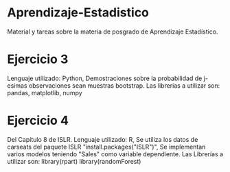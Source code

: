 # Aprendizaje-Estadistico
Material y tareas sobre la materia de posgrado de Aprendizaje Estadístico.

# Ejercicio 3
Lenguaje utilizado: Python,
Demostraciones sobre la probabilidad de j-esimas observaciones sean muestras bootstrap.
Las librerías a utilizar son: 
pandas, matplotlib, numpy

# Ejercicio 4
Del Capítulo 8 de ISLR. 
Lenguaje utilizado: R,
Se utiliza los datos de carseats del paquete ISLR "install.packages("ISLR")",
Se implementan varios modelos teniendo "Sales" como variable dependiente.
Las Librerías a utilizar son: 
library(rpart)
library(randomForest)
